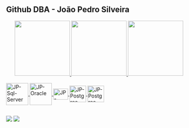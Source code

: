 ## Github DBA - João Pedro Silveira

<div align="center">
  <a href="https://github.com/joaopedrosilveira">
  <img height="150em" src="https://github-readme-stats.vercel.app/api?username=joaopedrosilveira&theme=dark&show_icons=true"/>
  <img height="150em" src="https://github-readme-stats.vercel.app/api/top-langs/?username=joaopedrosilveira&layout=compact&langs_count=7&theme=dark"/>
    <img height="150em" src="https://github-readme-stats.vercel.app/api/wakatime/?username=joaopedrosilveira&layout=compact&langs_count=7&theme=dark"/>
</div>
  
  <div style="display: inline_block"><br>
  <img align="center" alt="JP-Sql-Server" height="60" width="60" src="https://www.svgrepo.com/show/303229/microsoft-sql-server-logo.svg">
  <img align="center" alt="JP-Oracle" height="60" width="60" src="https://www.svgrepo.com/show/303303/oracle-6-logo.svg">
  <img align="center" alt="JP-Python" height="30" width="40" src="https://www.svgrepo.com/show/448266/aws.svg">
  <img align="center" alt="JP-Postgres" height="45" width="45" src="https://www.svgrepo.com/show/372927/postgresql.svg">
  <img align="center" alt="JP-Postgres" height="45" width="45" src="https://www.svgrepo.com/show/354037/mariadb-icon.svg">

  
</div>
  
  ##
  <div> 
  <a href = "mailto:joaopedro.silveira@soulasalle.com.br"><img src="https://img.shields.io/badge/-Gmail-%23333?style=for-the-badge&logo=gmail&logoColor=white" target="_blank"></a>
  <a href="https://www.linkedin.com/in/joaopedrosilveira/" target="_blank"><img src="https://img.shields.io/badge/-LinkedIn-%230077B5?style=for-the-badge&logo=linkedin&logoColor=white" target="_blank"></a> 
</div>
